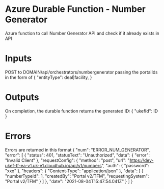 # Azure Durable Function - Number Generator
Azure function to call Number Generator API and check if it already exists in API

# Inputs
POST to DOMAIN/api/orchestrators/numbergenerator
passing the portalIds in the form of
  {
    "entityType": deal|facility,
  }

# Outputs
On completion, the durable function returns the generated ID:
  {
    "ukefId": ID
  }

  # Errors
Errors are returned in this format
  {
    "num": "ERROR_NUM_GENERATOR",
    "error": [
      {
          "status": 401,
          "statusText": "Unauthorized",
          "data": {
              "error": "Invalid Client"
          },
          "requestConfig": {
              "method": "post",
              "url": "https://dev-ukef-tf-ea-v1.uk-e1.cloudhub.io/api/v1/numbers",
              "auth": {
                  "password": "xxx"
              },
              "headers": {
                  "Content-Type": "application/json"
              },
              "data": [
                  {
                      "numberTypeId": 1,
                      "createdBy": "Portal v2/TFM",
                      "requestingSystem": "Portal v2/TFM"
                  }
              ]
          },
          "date": "2021-08-04T15:47:54.041Z"
      }
    ]
  }